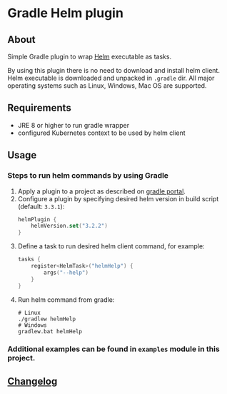 # Gradle Helm plugin
## About
Simple Gradle plugin to wrap [Helm](https://helm.sh/) executable as tasks. 

By using this plugin there is no need to download and install helm client.
Helm executable is downloaded and unpacked in `.gradle` dir.
All major operating systems such as Linux, Windows, Mac OS are supported.

## Requirements
* JRE 8 or higher to run gradle wrapper
* configured Kubernetes context to be used by helm client


## Usage
### Steps to run helm commands by using Gradle
1. Apply a plugin to a project as described on [gradle portal](https://plugins.gradle.org/plugin/com.pswidersk.helm-plugin).
2. Configure a plugin by specifying desired helm version in build script (default: `3.3.1`):
    ```kotlin
    helmPlugin {
        helmVersion.set("3.2.2")
    }
    ```
3. Define a task to run desired helm client command, for example:
    ```kotlin
    tasks {
        register<HelmTask>("helmHelp") {
            args("--help")
        }
    }
    ```
4. Run helm command from gradle:
    ```shell script
    # Linux
    ./gradlew helmHelp
    # Windows
    gradlew.bat helmHelp
    ```

### Additional examples can be found in `examples` module in this project. 

## [Changelog](./CHANGELOG.md)